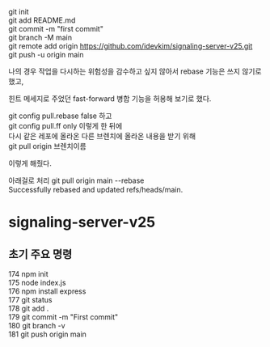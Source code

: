 git init  
git add README.md  
git commit -m "first commit"  
git branch -M main  
git remote add origin https://github.com/idevkim/signaling-server-v25.git  
git push -u origin main  


나의 경우 작업을 다시하는 위험성을 감수하고 싶지 않아서 rebase 기능은 쓰지 않기로 했고, 

힌트 메세지로 주었던 fast-forward 병합 기능을 허용해 보기로 했다. 



git config pull.rebase false 하고  
git config pull.ff only  이렇게 한 뒤에  
다시  같은 레포에 올라온 다른 브렌치에 올라온 내용을 받기 위해  
git pull origin 브렌치이름  

이렇게 해줬다.  

아래걸로 처리
 git pull origin main --rebase  
Successfully rebased and updated refs/heads/main.  

# signaling-server-v25
## 초기 주요 명령
  174  npm init  
  175  node index.js  
  176  npm install express  
  177  git status  
  178  git add .  
  179  git commit -m "First commit"  
  180  git branch -v  
  181  git push origin main  

## 